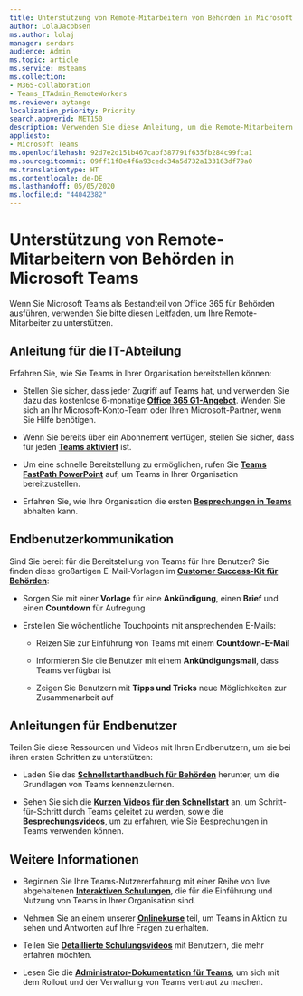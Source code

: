 ```yaml
---
title: Unterstützung von Remote-Mitarbeitern von Behörden in Microsoft Teams
author: LolaJacobsen
ms.author: lolaj
manager: serdars
audience: Admin
ms.topic: article
ms.service: msteams
ms.collection:
- M365-collaboration
- Teams_ITAdmin_RemoteWorkers
ms.reviewer: aytange
localization_priority: Priority
search.appverid: MET150
description: Verwenden Sie diese Anleitung, um die Remote-Mitarbeitern in Ihrer behördlichen Organisation dabei zu unterstützen, mit Microsoft Teams produktiv zu arbeiten, insbesondere wenn sie als Reaktion auf den Ausbruch von COVID-19 (Coronavirus) von zu Hause aus arbeiten (Work from home – WFH).
appliesto:
- Microsoft Teams
ms.openlocfilehash: 92d7e2d151b467cabf387791f635fb284c99fca1
ms.sourcegitcommit: 09ff11f8e4f6a93cedc34a5d732a133163df79a0
ms.translationtype: HT
ms.contentlocale: de-DE
ms.lasthandoff: 05/05/2020
ms.locfileid: "44042382"
---
```

# <a name="support-remote-government-workers-using-microsoft-teams"></a>Unterstützung von Remote-Mitarbeitern von Behörden in Microsoft Teams

Wenn Sie Microsoft Teams als Bestandteil von Office 365 für Behörden ausführen, verwenden Sie bitte diesen Leitfaden, um Ihre Remote-Mitarbeiter zu unterstützen.


## <a name="it-guidance"></a>Anleitung für die IT-Abteilung

Erfahren Sie, wie Sie Teams in Ihrer Organisation bereitstellen können:

  - Stellen Sie sicher, dass jeder Zugriff auf Teams hat, und verwenden Sie dazu das ﻿kostenlose 6-monatige **[Office 365 G1-Angebot](../g1-trial-license.md)**. Wenden Sie sich an Ihr Microsoft-Konto-Team oder Ihren Microsoft-Partner, wenn Sie Hilfe benötigen.

  - Wenn Sie bereits über ein Abonnement verfügen, stellen Sie sicher, dass für jeden **[Teams aktiviert](../user-access.md)** ist.

  - Um eine schnelle Bereitstellung zu ermöglichen, rufen Sie [**Teams FastPath PowerPoint**](https://aka.ms/TeamsGovFastPath) auf, um Teams in Ihrer Organisation bereitzustellen.

  - Erfahren Sie, wie Ihre Organisation die ersten **[Besprechungen in Teams](https://docs.microsoft.com/MicrosoftTeams/tutorial-meetings-in-teams)** abhalten kann.

## <a name="end-user-communication"></a>Endbenutzerkommunikation

Sind Sie bereit für die Bereitstellung von Teams für Ihre Benutzer? Sie finden diese großartigen E-Mail-Vorlagen im **[Customer Success-Kit für Behörden](https://aka.ms/TeamsCSKGov)**:

  - Sorgen Sie mit einer **Vorlage** für eine **Ankündigung**, einen **Brief** und einen **Countdown** für Aufregung

  - Erstellen Sie wöchentliche Touchpoints mit ansprechenden E-Mails:
    
      - Reizen Sie zur Einführung von Teams mit einem **Countdown-E-Mail**
    
      - Informieren Sie die Benutzer mit einem **Ankündigungsmail**, dass Teams verfügbar ist
    
      - Zeigen Sie Benutzern mit **Tipps und Tricks** neue Möglichkeiten zur Zusammenarbeit auf

## <a name="end-user-guidance"></a>Anleitungen für Endbenutzer

Teilen Sie diese Ressourcen und Videos mit Ihren Endbenutzern, um sie bei ihren ersten Schritten zu unterstützen:

  - Laden Sie das **[Schnellstarthandbuch für Behörden](https://aka.ms/quickstartgov)** herunter, um die Grundlagen von Teams kennenzulernen.

  - Sehen Sie sich die **[Kurzen Videos für den Schnellstart](https://support.office.com/article/video-what-is-microsoft-teams-422bf3aa-9ae8-46f1-83a2-e65720e1a34d?wt.mc_id=otc_microsoft_teams)** an, um Schritt-für-Schritt durch Teams geleitet zu werden, sowie die **[Besprechungsvideos](https://support.office.com/article/join-a-teams-meeting-078e9868-f1aa-4414-8bb9-ee88e9236ee4)**, um zu erfahren, wie Sie Besprechungen in Teams verwenden können.

## <a name="learn-more"></a>Weitere Informationen

  - Beginnen Sie Ihre Teams-Nutzererfahrung mit einer Reihe von live abgehaltenen **[Interaktiven Schulungen](https://aka.ms/TeamsLiveTraining)**, die für die Einführung und Nutzung von Teams in Ihrer Organisation sind.

  - Nehmen Sie an einem unserer **[Onlinekurse](../instructor-led-training-teams-landing-page.md)** teil, um Teams in Aktion zu sehen und Antworten auf Ihre Fragen zu erhalten.

  - Teilen Sie **[Detaillierte Schulungsvideos](https://www.youtube.com/playlist?list=PLXPr7gfUMmKzR7_jXN5s886apYoHNC3Xk)** mit Benutzern, die mehr erfahren möchten.

  - Lesen Sie die **[Administrator-Dokumentation für Teams](https://docs.microsoft.com/MicrosoftTeams/)**, um sich mit dem Rollout und der Verwaltung von Teams vertraut zu machen.

